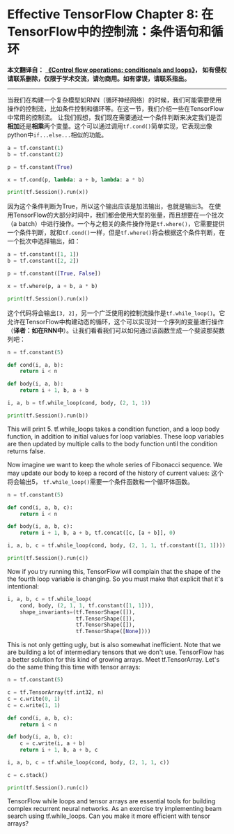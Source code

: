 # Effective TensorFlow Chapter 8: 在TensorFlow中的控制流：条件语句和循环

**本文翻译自： [《Control flow operations: conditionals and loops》](http://usyiyi.cn/translate/effective-tf/8.html)， 如有侵权请联系删除，仅限于学术交流，请勿商用。如有谬误，请联系指出。**

****************************************************************************************

当我们在构建一个复杂模型如RNN（循环神经网络）的时候，我们可能需要使用操作的控制流，比如条件控制和循环等。在这一节，我们介绍一些在TensorFlow中常用的控制流。
让我们假想，我们现在需要通过一个条件判断来决定我们是否**相加**还是**相乘**两个变量。这个可以通过调用`tf.cond()`简单实现，它表现出像python中`if...else...`相似的功能。

```python
a = tf.constant(1)
b = tf.constant(2)

p = tf.constant(True)

x = tf.cond(p, lambda: a + b, lambda: a * b)

print(tf.Session().run(x))
```

因为这个条件判断为True，所以这个输出应该是加法输出，也就是输出3。
在使用TensorFlow的大部分时间中，我们都会使用大型的张量，而且想要在一个批次（a batch）中进行操作。一个与之相关的条件操作符是`tf.where()`，它需要提供一个条件判断，就和`tf.cond()`一样，但是`tf.where()`将会根据这个条件判断，在一个批次中选择输出，如：

```python
a = tf.constant([1, 1])
b = tf.constant([2, 2])

p = tf.constant([True, False])

x = tf.where(p, a + b, a * b)

print(tf.Session().run(x))
```

这个代码将会输出`[3, 2]`，另一个广泛使用的控制流操作是`tf.while_loop()`。它允许在TensorFlow中构建动态的循环，这个可以实现对一个序列的变量进行操作（**译者：如在RNN中**）。让我们看看我们可以如何通过该函数生成一个斐波那契数列吧：

```python
n = tf.constant(5)

def cond(i, a, b):
    return i < n

def body(i, a, b):
    return i + 1, b, a + b

i, a, b = tf.while_loop(cond, body, (2, 1, 1))

print(tf.Session().run(b))
```



This will print 5. tf.while_loops takes a condition function, and a loop body function, in addition to initial values for loop variables. These loop variables are then updated by multiple calls to the body function until the condition returns false.

Now imagine we want to keep the whole series of Fibonacci sequence. We may update our body to keep a record of the history of current values:
这个将会输出5， `tf.while_loop()`需要一个条件函数和一个循环体函数。

```python
n = tf.constant(5)

def cond(i, a, b, c):
    return i < n

def body(i, a, b, c):
    return i + 1, b, a + b, tf.concat([c, [a + b]], 0)

i, a, b, c = tf.while_loop(cond, body, (2, 1, 1, tf.constant([1, 1])))

print(tf.Session().run(c))
```

Now if you try running this, TensorFlow will complain that the shape of the the fourth loop variable is changing. So you must make that explicit that it's intentional:

```python
i, a, b, c = tf.while_loop(
    cond, body, (2, 1, 1, tf.constant([1, 1])),
    shape_invariants=(tf.TensorShape([]),
                      tf.TensorShape([]),
                      tf.TensorShape([]),
                      tf.TensorShape([None])))
```

This is not only getting ugly, but is also somewhat inefficient. Note that we are building a lot of intermediary tensors that we don't use. TensorFlow has a better solution for this kind of growing arrays. Meet tf.TensorArray. Let's do the same thing this time with tensor arrays:

```python
n = tf.constant(5)

c = tf.TensorArray(tf.int32, n)
c = c.write(0, 1)
c = c.write(1, 1)

def cond(i, a, b, c):
    return i < n

def body(i, a, b, c):
    c = c.write(i, a + b)
    return i + 1, b, a + b, c

i, a, b, c = tf.while_loop(cond, body, (2, 1, 1, c))

c = c.stack()

print(tf.Session().run(c))
```
TensorFlow while loops and tensor arrays are essential tools for building complex recurrent neural networks. As an exercise try implementing beam search using tf.while_loops. Can you make it more efficient with tensor arrays?










